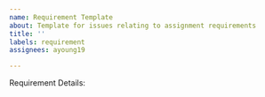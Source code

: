 ```yaml
---
name: Requirement Template
about: Template for issues relating to assignment requirements
title: ''
labels: requirement
assignees: ayoung19

---
```


Requirement Details:
